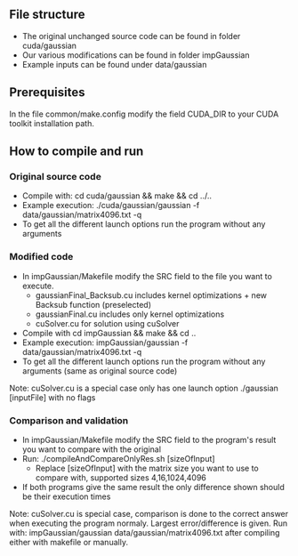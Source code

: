 ## File structure
- The original unchanged source code can be found in folder cuda/gaussian
- Our various modifications can be found in folder impGaussian
- Example inputs can be found under data/gaussian
## Prerequisites
In the file common/make.config modify the field CUDA_DIR to your CUDA toolkit installation path.
## How to compile and run
### Original source code
- Compile with: cd cuda/gaussian && make && cd ../..
- Example execution: ./cuda/gaussian/gaussian -f  data/gaussian/matrix4096.txt -q
- To get all the different launch options run the program without any arguments
### Modified code
- In impGaussian/Makefile modify the SRC field to the file you want to execute.
    - gaussianFinal_Backsub.cu includes kernel optimizations + new Backsub function (preselected)
    - gaussianFinal.cu includes only kernel optimizations
    - cuSolver.cu for solution using cuSolver
- Compile with cd impGaussian && make && cd ..
- Example execution: impGaussian/gaussian -f  data/gaussian/matrix4096.txt -q
- To get all the different launch options run the program without any arguments (same as original source code)

Note: cuSolver.cu is a special case only has one launch option ./gaussian [inputFile] with no flags

### Comparison and validation
- In impGaussian/Makefile modify the SRC field to the program's result you want to compare with the original
- Run: ./compileAndCompareOnlyRes.sh [sizeOfInput]
    - Replace [sizeOfInput] with the matrix size you want to use to compare with, supported sizes 4,16,1024,4096
- If both programs give the same result the only difference shown should be their execution times

Note: cuSolver.cu is special case, comparison is done to the correct answer when executing the program normaly. Largest error/difference is given. Run with: impGaussian/gaussian data/gaussian/matrix4096.txt after compiling either with makefile or manually. 

